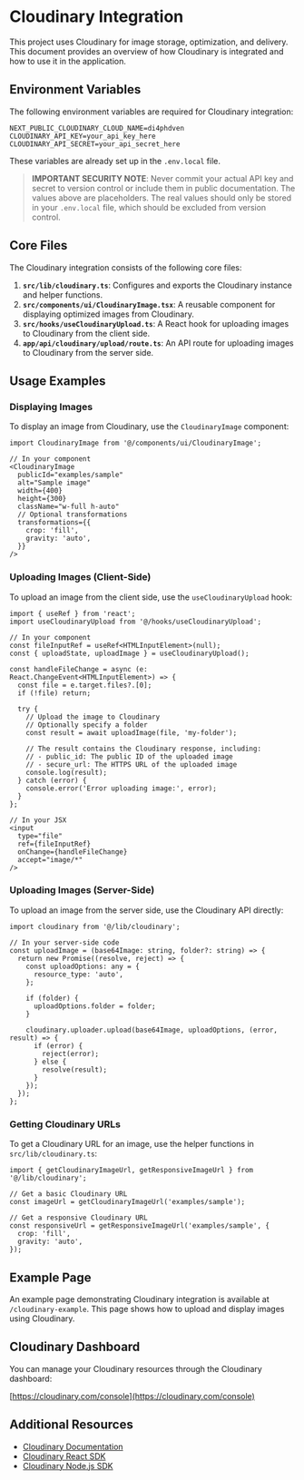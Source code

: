 # Cloudinary Integration

This project uses Cloudinary for image storage, optimization, and delivery. This document provides an overview of how Cloudinary is integrated and how to use it in the application.

## Environment Variables

The following environment variables are required for Cloudinary integration:

```
NEXT_PUBLIC_CLOUDINARY_CLOUD_NAME=di4phdven
CLOUDINARY_API_KEY=your_api_key_here
CLOUDINARY_API_SECRET=your_api_secret_here
```

These variables are already set up in the `.env.local` file. 

> **IMPORTANT SECURITY NOTE**: Never commit your actual API key and secret to version control or include them in public documentation. The values above are placeholders. The real values should only be stored in your `.env.local` file, which should be excluded from version control.

## Core Files

The Cloudinary integration consists of the following core files:

1. **`src/lib/cloudinary.ts`**: Configures and exports the Cloudinary instance and helper functions.
2. **`src/components/ui/CloudinaryImage.tsx`**: A reusable component for displaying optimized images from Cloudinary.
3. **`src/hooks/useCloudinaryUpload.ts`**: A React hook for uploading images to Cloudinary from the client side.
4. **`app/api/cloudinary/upload/route.ts`**: An API route for uploading images to Cloudinary from the server side.

## Usage Examples

### Displaying Images

To display an image from Cloudinary, use the `CloudinaryImage` component:

```tsx
import CloudinaryImage from '@/components/ui/CloudinaryImage';

// In your component
<CloudinaryImage
  publicId="examples/sample"
  alt="Sample image"
  width={400}
  height={300}
  className="w-full h-auto"
  // Optional transformations
  transformations={{
    crop: 'fill',
    gravity: 'auto',
  }}
/>
```

### Uploading Images (Client-Side)

To upload an image from the client side, use the `useCloudinaryUpload` hook:

```tsx
import { useRef } from 'react';
import useCloudinaryUpload from '@/hooks/useCloudinaryUpload';

// In your component
const fileInputRef = useRef<HTMLInputElement>(null);
const { uploadState, uploadImage } = useCloudinaryUpload();

const handleFileChange = async (e: React.ChangeEvent<HTMLInputElement>) => {
  const file = e.target.files?.[0];
  if (!file) return;

  try {
    // Upload the image to Cloudinary
    // Optionally specify a folder
    const result = await uploadImage(file, 'my-folder');
    
    // The result contains the Cloudinary response, including:
    // - public_id: The public ID of the uploaded image
    // - secure_url: The HTTPS URL of the uploaded image
    console.log(result);
  } catch (error) {
    console.error('Error uploading image:', error);
  }
};

// In your JSX
<input
  type="file"
  ref={fileInputRef}
  onChange={handleFileChange}
  accept="image/*"
/>
```

### Uploading Images (Server-Side)

To upload an image from the server side, use the Cloudinary API directly:

```tsx
import cloudinary from '@/lib/cloudinary';

// In your server-side code
const uploadImage = (base64Image: string, folder?: string) => {
  return new Promise((resolve, reject) => {
    const uploadOptions: any = {
      resource_type: 'auto',
    };
    
    if (folder) {
      uploadOptions.folder = folder;
    }
    
    cloudinary.uploader.upload(base64Image, uploadOptions, (error, result) => {
      if (error) {
        reject(error);
      } else {
        resolve(result);
      }
    });
  });
};
```

### Getting Cloudinary URLs

To get a Cloudinary URL for an image, use the helper functions in `src/lib/cloudinary.ts`:

```tsx
import { getCloudinaryImageUrl, getResponsiveImageUrl } from '@/lib/cloudinary';

// Get a basic Cloudinary URL
const imageUrl = getCloudinaryImageUrl('examples/sample');

// Get a responsive Cloudinary URL
const responsiveUrl = getResponsiveImageUrl('examples/sample', {
  crop: 'fill',
  gravity: 'auto',
});
```

## Example Page

An example page demonstrating Cloudinary integration is available at `/cloudinary-example`. This page shows how to upload and display images using Cloudinary.

## Cloudinary Dashboard

You can manage your Cloudinary resources through the Cloudinary dashboard:

[https://cloudinary.com/console](https://cloudinary.com/console)

## Additional Resources

- [Cloudinary Documentation](https://cloudinary.com/documentation)
- [Cloudinary React SDK](https://cloudinary.com/documentation/react_integration)
- [Cloudinary Node.js SDK](https://cloudinary.com/documentation/node_integration)
